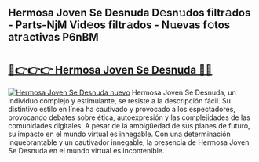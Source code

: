 ## Hermosa Joven Se Desnuda D𝚎sn𝚞dos filtr𝚊dos - Parts-NjM Vid𝚎os filtr𝚊dos - N𝚞evas f𝚘tos atr𝚊ctivas P6nBM

# <h2><a href="http://mbaacua.tromn.icu/?c=Hermosa+Joven+Se+Desnuda">🔗👉👉👉 Hermosa Joven Se Desnuda 🔗🔗</a></h2>

[![Hermosa Joven Se Desnuda nuevo](https://i.imgur.com/pEAQMta.gif)](http://mbaacua.tromn.icu/?c=Hermosa+Joven+Se+Desnuda)
Hermosa Joven Se Desnuda, un individuo complejo y estimulante, se resiste a la descripción fácil. Su distintivo estilo en línea ha cautivado y provocado a los espectadores, provocando debates sobre ética, autoexpresión y las complejidades de las comunidades digitales. A pesar de la ambigüedad de sus planes de futuro, su impacto en el mundo virtual es innegable. Con una determinación inquebrantable y un cautivador innegable, la presencia de Hermosa Joven Se Desnuda en el mundo virtual es incontenible.
